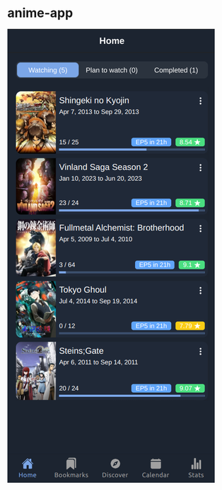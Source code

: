 # anime-app

![alt text](https://raw.githubusercontent.com/K-Amir/anime-app/main/src/assets/app-screenshots/home.png)

